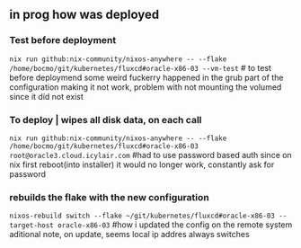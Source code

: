 ## in prog how was deployed

### Test before deployment
`nix run github:nix-community/nixos-anywhere -- --flake /home/bocmo/git/kubernetes/fluxcd#oracle-x86-03 --vm-test` # to test before deploymend
some weird fuckerry happened in the grub part of the configuration making it not work, problem with not mounting the volumed since it did not exist

### To deploy | wipes all disk data, on each call
`nix run github:nix-community/nixos-anywhere -- --flake /home/bocmo/git/kubernetes/fluxcd#oracle-x86-03 root@oracle3.cloud.icylair.com` #had to use password based auth since on nix first reboot(into installer) it would no longer work, constantly ask for password


### rebuilds the flake with the new configuration
`nixos-rebuild switch --flake ~/git/kubernetes/fluxcd#oracle-x86-03 --target-host oracle-x86-03` #how i updated the config on the remote system
aditional note, on update, seems local ip addres always switches
